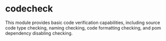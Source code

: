 # codecheck

This module provides basic code verification capabilities, including source code type checking, naming checking, code
formatting checking, and pom dependency disabling checking.

